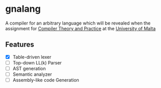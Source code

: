 # gnalang

 A compiler for an arbitrary language which will be revealed when the assignment for [Compiler Theory and Practice](https://www.um.edu.mt/courses/studyunit/CPS2000) at the [University of Malta](um.edu.mt) 

 ## Features

- [x] Table-driven lexer
- [ ] Top-down LL(k) Parser
- [ ] AST generation
- [ ] Semantic analyzer
- [ ] Assembly-like code Generation
